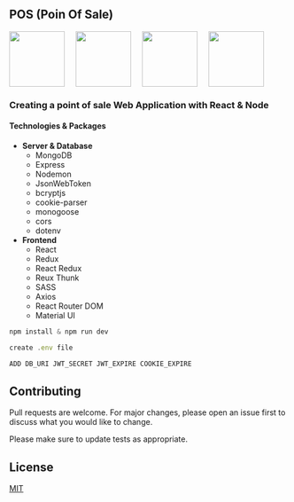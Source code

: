 ## POS (Poin Of Sale)

<div style="display:flex;column-gap:20px;">
<img src="https://webimages.mongodb.com/_com_assets/cms/kuyjf3vea2hg34taa-horizontal_default_slate_blue.svg?auto=format%252Ccompress" width="100px">
<img src="https://nodejs.org/static/images/logo.svg" width="100px">
<img src="https://seeklogo.com/images/R/react-logo-7B3CE81517-seeklogo.com.png" width="100px">
<img src="https://d33wubrfki0l68.cloudfront.net/0834d0215db51e91525a25acf97433051f280f2f/c30f5/img/redux.svg" width="100px">
</div>

### **Creating a point of sale Web Application with React & Node**

#### Technologies & Packages

- **Server & Database**
  - MongoDB
  - Express
  - Nodemon
  - JsonWebToken
  - bcryptjs
  - cookie-parser
  - monogoose
  - cors
  - dotenv
- **Frontend**
  - React
  - Redux
  - React Redux
  - Reux Thunk
  - SASS
  - Axios
  - React Router DOM
  - Material UI

```javascript
npm install & npm run dev

create .env file

ADD DB_URI JWT_SECRET JWT_EXPIRE COOKIE_EXPIRE

```

## Contributing

Pull requests are welcome. For major changes, please open an issue first to discuss what you would like to change.

Please make sure to update tests as appropriate.

## License

[MIT](https://choosealicense.com/licenses/mit/)
